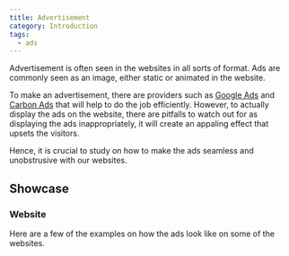 ```yaml
---
title: Advertisement
category: Introduction
tags:
  - ads
---
```


Advertisement is often seen in the websites in all sorts of format. Ads are commonly seen as an image, either static or animated in the website.

To make an advertisement, there are providers such as [Google Ads](https://ads.google.com/home/) and [Carbon Ads](https://www.carbonads.net/) that will help to do the job efficiently. However, to actually display the ads on the website, there are pitfalls to watch out for as displaying the ads inappropriately, it will create an appaling effect that upsets the visitors.

Hence, it is crucial to study on how to make the ads seamless and unobstrusive with our websites.

## Showcase

### Website

Here are a few of the examples on how the ads look like on some of the websites.
